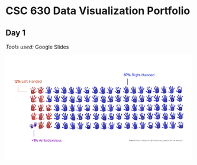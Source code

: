 # CSC 630 Data Visualization Portfolio

## Day 1

*Tools used:* Google Slides

<p align="center">
    <img src="creations/01_part_to_whole.png" width="800">
</p>
